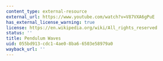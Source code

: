 ```yaml
---
content_type: external-resource
external_url: https://www.youtube.com/watch?v=V87VXA6gPuE
has_external_license_warning: true
license: https://en.wikipedia.org/wiki/All_rights_reserved
status: ''
title: Pendulum Waves
uid: 055bd913-cdc1-4ae0-8ba6-6503e58979a0
wayback_url: ''
---
```

